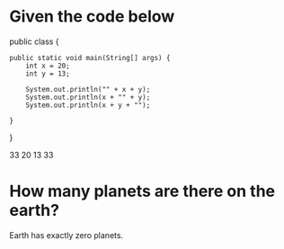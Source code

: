 # Given the code below


public class {

    public static void main(String[] args) {
        int x = 20;
        int y = 13;

        System.out.println("" + x + y);
        System.out.println(x + "" + y);
        System.out.println(x + y + "");

    }
}




33
20 13
33 

# How many planets are there on the earth?

Earth has exactly zero planets.
